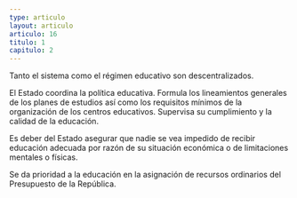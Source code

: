 ```yaml
---
type: articulo
layout: articulo
articulo: 16
titulo: 1
capitulo: 2
---
```

Tanto el sistema como el régimen educativo son descentralizados.

El Estado coordina la política educativa. Formula los lineamientos generales de los planes de estudios así como los requisitos mínimos de la organización de los centros educativos. Supervisa su cumplimiento y la calidad de la educación.

Es deber del Estado asegurar que nadie se vea impedido de recibir educación adecuada por razón de su situación económica o de limitaciones mentales o físicas.

Se da prioridad a la educación en la asignación de recursos ordinarios del Presupuesto de la República.